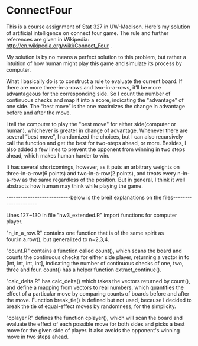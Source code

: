 ConnectFour
===========

This is a course assignment of Stat 327 in UW-Madison. Here's my solution of artificial intelligence on connect four game. The rule and further references are given in Wikipedia: http://en.wikipedia.org/wiki/Connect_Four .

My solution is by no means a perfect solution to this problem, but rather a intuition of how human might play this game and simulate its process by computer.

What I basically do is to construct a rule to evaluate the current board. If there are more three-in-a-rows and two-in-a-rows, it’ll be more advantageous for the corresponding side. So I count the number of continuous checks and map it into a score, indicating the "advantage" of one side. The “best move” is the one maximizes the change in advantage before and after the move. 

I tell the computer to play the "best move" for either side(computer or human), whichever is greater in change of advantage. Whenever there are several “best move”, I randomized the choices, but I can also recursively call the function and get the best for two-steps ahead, or more. Besides, I also added a few lines to prevent the opponent from winning in two steps ahead, which makes human harder to win. 

It has several shortcomings, however, as it puts an arbitrary weights on three-in-a-row(6 points) and two-in-a-row(2 points), and treats every n-in-a-row as the same regardless of the position. But in general, I think it well abstracts how human may think while playing the game.

---------------------------below is the breif explanations on the files---------------------

Lines 127~130 in file "hw3_extended.R" import functions for computer player.

"n_in_a_row.R" contains one function that is of the same spirit as four.in.a.row(), but generalized to n=2,3,4. 

"count.R" contains a function called count(), which scans the board and counts the continuous checks for either side player, returning a vector in to [int, int, int, int], indicating the number of continuous checks of one, two, three and four. count() has a helper function extract_continue().

 "calc_delta.R" has calc_delta() which takes the vectors returned by count(), and define a mapping from vectors to real numbers, which quantifies the effect of a particular move by comparing counts of boards before and after the move. Function break_tie() is defined but not used, because I decided to break the tie of equal-effect moves by randomness, for the simplicity.

 "cplayer.R" defines the function cplayer(), which will scan the board and evaluate the effect of each possible move for both sides and picks a best move for the given side of player. It also avoids the opponent's winning move in two steps ahead. 
